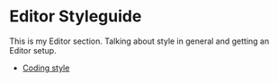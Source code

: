 # Editor Styleguide

This is my Editor section. Talking about style in general and getting an Editor setup.

* [Coding style](./coding-style.md)
